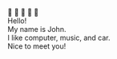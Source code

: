 :car: :car: :car: :car: :car:<br>
Hello!<br>
My name is John.<br>
I like computer, music, and car.<br>
Nice to meet you!<br>
